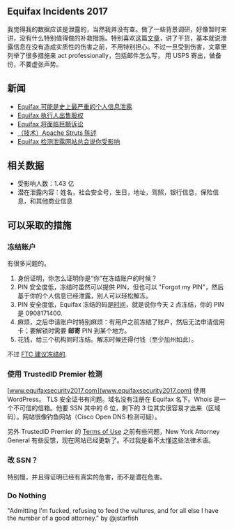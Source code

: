 Equifax Incidents 2017
---

我觉得我的数据应该是泄露的，当然我并没有查。做了一些背景调研，好像暂时来讲，没有什么特别值得做的补救措施。特别喜欢这篇[文章](http://www.kalzumeus.com/2017/09/09/identity-theft-credit-reports/)，讲了干货，基本就说泄露信息在没有造成实质性的伤害之前，不用特别担心。不过一旦受到伤害，文章里列举了很多措施来 act professionally，包括邮件怎么写， 用 USPS 寄出，做备份，不要虚张声势。

## 新闻

- [Equifax 可能是史上最严重的个人信息泄露](https://arstechnica.com/information-technology/2017/09/why-the-equifax-breach-is-very-possibly-the-worst-leak-of-personal-info-ever/)
- [Equifax 执行人出售股权](https://www.bloomberg.com/news/articles/2017-09-07/three-equifax-executives-sold-stock-before-revealing-cyber-hack)
- [Equifax 将面临巨额诉讼](https://www.bloomberg.com/news/articles/2017-09-08/equifax-sued-over-massive-hack-in-multibillion-dollar-lawsuit)
- [（技术）Apache Struts 陈述](https://blogs.apache.org/foundation/entry/apache-struts-statement-on-equifax)
- [Equifax 检测泄露网站总会说你受影响](https://techcrunch.com/2017/09/08/psa-no-matter-what-you-write-equifax-may-tell-you-youve-been-impacted-by-the-hack/)

## 相关数据

- 受影响人数：1.43 亿
- 潜在泄露内容：姓名，社会安全号，生日，地址，驾照，银行信息，保险信息，和其他商业信息

## 可以采取的措施

### 冻结账户

有很多问题的。

1. 身份证明，你怎么证明你是“你”在冻结账户的时候？
2. PIN 安全度低，冻结时虽然可以提供 PIN，但也可以 "Forgot my PIN"，然后基于你的个人信息已经泄露，别人可以轻松解冻。
5. PIN 安全度低，Equifax 冻结的码是[时间](https://twitter.com/webster/status/906346071210778625)，就是说你今天 2 点冻结，你的 PIN 是 0908171400.
3. 麻烦，之后申请账户时特别麻烦：有用户之前冻结了账户，然后无法申请信用卡；要解锁时需要 **邮寄** PIN 到某个地方。
4. 花钱，给三个机构同时冻结。解冻时候还得付钱（至少加州如此）。

不过 [FTC 建议冻结的](https://www.consumer.ftc.gov/articles/0497-credit-freeze-faqs).

### 使用 TrustedID Premier 检测

[www.equifaxsecurity2017.com](www.equifaxsecurity2017.com) 使用 WordPress。 TLS 安全证书有问题。域名没有注册在 Equifax 名下。Whois 是一个不可信的信箱。他要 SSN 其中的 6 位，剩下的 3 位其实很容易才出来（区域码）。网站很像钓鱼网站（Cisco Open DNS 检测可疑）。

另外 TrustedID Premier 的 [Terms of Use](https://trustedidpremier.com/static/terms) 之前有些问题，New York Attorney General 有些反馈，现在网站已经更新了。不过我是看不太懂这些法律术语。

### 改 SSN？

特别慢，并且得证明已经有真实的危害，而不是潜在危害。

### Do Nothing

"Admitting I'm fucked, refusing to feed the vultures, and for all else I have
the number of a good attorney." by @jstarfish

